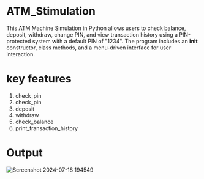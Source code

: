 # ATM_Stimulation
This ATM Machine Simulation in Python allows users to check balance, deposit, withdraw, change PIN, and view transaction history using a PIN-protected system with a default PIN of "1234". The program includes an __init__ constructor, class methods, and a menu-driven interface for user interaction.

# key features
1. check_pin
2. check_pin
3. deposit
4. withdraw
5. check_balance
6. print_transaction_history

# Output
![Screenshot 2024-07-18 194549](https://github.com/user-attachments/assets/1ab9201e-a693-4f5a-8806-07dd94b6a953)














